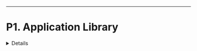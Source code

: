 ---
# P1. Application Library
<details><summrary>Details</summrary>
## E1.1. General Functionality
### S1.1.1. Dashboard

```
As an platform user,when I login I can see a dashboard with some key information.
  - Applications are categorized by different types of blockchain, such as Ethereum, HyperLedger Fabric, NEM, Multichain, etc.
  - Select an application to view the details.(Display on popup window.)
  - Administrators can search by publish status.(Draft,InProgress,Pending,Rejected,Approved)
  - Unapproved applications are shown only to publishers and administrators.
```

  
### S1.1.2. View application detail information

```
Display contents detailing the features of the application.
  - Application metadata, payment and promotion info, etc.
  - Publisher can transition to Edit publish information.
```

## E1.2. Publish Application
### S1.2.1. Edit publish infomaition

```
The logged-in user edits necessary information for publishing the application.
  - Fill in the application metadata, payment and promotion info.
  - That always editable before publication.
  - Application only from My Repository possible to publish.
```

### S1.2.2. Publish Workflow

```
In this phase, approval flow is not by process driving,but by operation control between related functions.the control for the publish request and approval will be described together below.
  - Publisher can Cancellation request after publish request.(On the detail screen)
  - The administrator can approve or reject the publish request.(On the detail screen)
```

## E1.3. Download  Application
### S1.3.1. Download Application

```
Login user check the details on the screen, and download the application to the repository or workspace.
- For paid applications, you need to have enough tokens. (Token confirmation API)
- When downloading to the workspace, it will be automatically downloaded to the repository as well.
- Overwritten when duplicates are downloaded.
- Before you download, let me know the number of tokens you need.
- If the download is successful, implement token payment. (Transfer token payment API)
```

### S1.3.2. Evaluate the application(Rating)

```
The user who downloaded the application can evaluate this application only once.
 - That possible to comment on the star rating.(1 to 5 stars)
```

### S1.3.3. Donation

```
The user donates to the publisher of the application based on the evaluation.
 - When evaluating applications, you can donate at the same time.
 - It is necessary to declare that it will receive donation when publishing the application.
```

## E1.4. Subscription Management
### S1.4.1. Managing the trial period

```
Applications downloaded by trial , the trial period has expired,will warn you to convert from trial to subscription.
 - Select a warned application and convert to the subscription.
```

### S1.4.2. Subscription billing management

```
Do accounting processing based on Subscription plan of downloaded application.
 - Subscription period renewal is done automatically, Token is paid.
 - Downloaded application can cancel Subscription.
   When the current subscription plan period ends, the canceled application that is deleted from MyRepository and Workspace.
```

### S1.4.3. Token PaymentSee subscription billing management.

```
See subscription billing management.
```

### S1.4.4. Token ExchangeSee Membership.

```
See Membership.
-Conversion of owning Token is done on the member management side for use on the platform.
```

____  
## :link: Figure 1. Function Relevance Outline
![Function Relevance Outline Diagram](./resource/AL_FuncRelevanceOutlineDiagram.PNG "Figure 1. Function Relevance Outline")
____  

____  
## :link: Figure 2. Functional Components
![Functional Components Diagram](./resource/AL_ComponentDiagram.PNG "Figure 2. Functional Components")
____  

</details>
